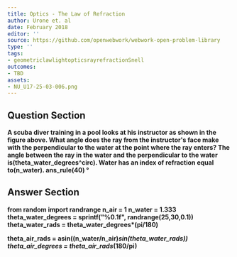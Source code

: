 ```yaml
---
title: Optics - The Law of Refraction
author: Urone et. al
date: February 2018
editor: ''
source: https://github.com/openwebwork/webwork-open-problem-library
type: ''
tags:
- geometriclawlightopticsrayrefractionSnell
outcomes:
- TBD
assets:
- NU_U17-25-03-006.png
---
```


## Question Section 

<b>
A scuba diver training in a pool looks at his instructor as shown in the figure above. What angle does the ray from the instructor's face make with the perpendicular to the water at the point where the ray enters? The angle between the ray in the water and the perpendicular to the water is(theta_water_degrees^circ). Water has an index of refraction equal to(n_water).
ans_rule(40) &#176;


## Answer Section

from random import randrange
n_air = 1
n_water = 1.333
theta_water_degrees = sprintf("%0.1f", randrange(25,30,0.1))
theta_water_rads = theta_water_degrees*(pi/180)

theta_air_rads = asin((n_water/n_air)*sin(theta_water_rads))
theta_air_degrees = theta_air_rads*(180/pi)